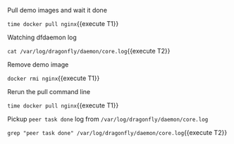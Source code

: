 
Pull demo images and wait it done

`time docker pull nginx`{{execute T1}}

Watching dfdaemon log

`cat /var/log/dragonfly/daemon/core.log`{{execute T2}}

Remove demo image

`docker rmi nginx`{{execute T1}}

Rerun the pull command line

`time docker pull nginx`{{execute T1}}

Pickup `peer task done` log from `/var/log/dragonfly/daemon/core.log`

`grep "peer task done" /var/log/dragonfly/daemon/core.log`{{execute T2}}
